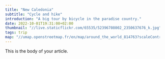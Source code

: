 ```yaml
---
title: "New Caledonia"
subtitle: "Cycle and hike"
introduction: "A big tour by bicycle in the paradise country."
date: 2022-10-01T19:31:08+02:00
thumbnail: "//live.staticflickr.com/65535/52396708002_2350637676_k.jpg"
tags: trip
map: "//umap.openstreetmap.fr/en/map/around_the_world_814763?scaleControl=false&miniMap=true&scrollWheelZoom=false&zoomControl=true&allowEdit=false&moreControl=true&searchControl=null&tilelayersControl=null&embedControl=null&datalayersControl=true&onLoadPanel=undefined&captionBar=false&datalayers=2430338#8/-21.238/166.064"
---
```

This is the body of your article.
